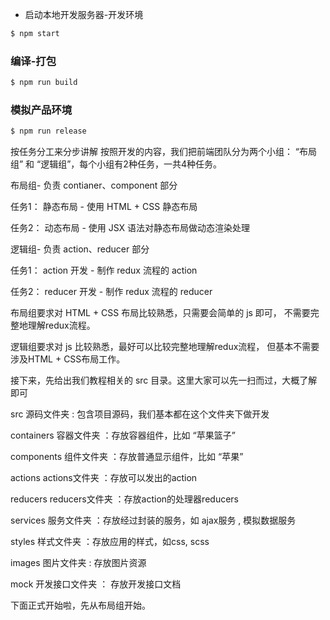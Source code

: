 - 启动本地开发服务器-开发环境

``` bash
$ npm start
```

### 编译-打包

``` bash
$ npm run build
```

### 模拟产品环境

``` bash
$ npm run release
```

按任务分工来分步讲解
按照开发的内容，我们把前端团队分为两个小组： “布局组” 和 “逻辑组”，每个小组有2种任务，一共4种任务。

布局组- 负责 contianer、component 部分

任务1： 静态布局 - 使用 HTML + CSS 静态布局

任务2： 动态布局 - 使用 JSX 语法对静态布局做动态渲染处理

逻辑组- 负责 action、reducer 部分

任务1： action 开发 - 制作 redux 流程的 action

任务2： reducer 开发 - 制作 redux 流程的 reducer

布局组要求对 HTML + CSS 布局比较熟悉，只需要会简单的 js 即可， 不需要完整地理解redux流程。

逻辑组要求对 js 比较熟悉，最好可以比较完整地理解redux流程， 但基本不需要涉及HTML + CSS布局工作。

接下来，先给出我们教程相关的 src 目录。这里大家可以先一扫而过，大概了解即可

src 源码文件夹 : 包含项目源码，我们基本都在这个文件夹下做开发

containers 容器文件夹 ：存放容器组件，比如 “苹果篮子”

components 组件文件夹 ：存放普通显示组件，比如 “苹果”

actions actions文件夹 ：存放可以发出的action

reducers reducers文件夹 ：存放action的处理器reducers

services 服务文件夹 ：存放经过封装的服务，如 ajax服务 , 模拟数据服务

styles 样式文件夹 ：存放应用的样式，如css, scss

images 图片文件夹 : 存放图片资源

mock 开发接口文件夹 ： 存放开发接口文档

下面正式开始啦，先从布局组开始。